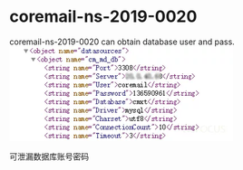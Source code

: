 # coremail-ns-2019-0020

coremail-ns-2019-0020 can obtain database user and pass.  
![image](https://github.com/lowliness9/coremail-ns-2019-0020/blob/master/image.jpg)  

可泄漏数据库账号密码
